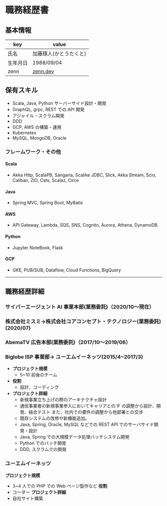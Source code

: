 # 職務経歴書

## 基本情報

| key      | value                                     |
| -------- | ----------------------------------------- |
| 氏名     | 加藤琢人(かとうたくと)                    |
| 生年月日 | 1988/09/04                                |
| zenn     | [zenn.dev](https://zenn.dev/kowaremonoid) |

## 保有スキル

- Scala, Java, Python サーバーサイド設計・開発
- GraphQL, grpc, REST での API 開発
- アジャイル・スクラム開発
- DDD
- GCP, AWS の構築・運用
- Kubernetes
- MySQL, MongoDB, Oracle

### フレームワーク・その他

#### Scala

- Akka Http, ScalaPB, Sangaria, Scalike JDBC, Slick, Akka Stream, Scio, Caliban, ZIO, Cats, Scalaz, Circe

#### Java

- Spring MVC, Spring Boot, MyBatis

#### AWS

- API Gateway, Lambda, SQS, SNS, Cognito, Aurora, Athena, DynamoDB

#### Python

- Jupyter NoteBook, Flask

#### GCP

- GKE, PUB/SUB, Dataflow, Cloud Functions, BigQuery

---

## 職務経歴詳細

### サイバーエージェント AI 事業本部(業務委託)（2020/10〜現在）

### 株式会社ミスミ->株式会社コアコンセプト・テクノロジー(業務委託) (2020/07)

### AbemaTV 広告本部(業務委託)（2017/10〜2019/06）

### Biglobe ISP 事業部-> ユーエムイーネッツ(2015/4~2017/3)

- **プロジェクト規模**
  - 5~10 前後のチーム
- **役割**
  - 設計、コーディング
- **プロジェクト詳細**
  - 新規事業立ち上げの際のアーキテクチャ設計
  - 通信事業者の新規事業参入においてキャリアとの IF の調整から設計、開発、結合テスト
    また、社内での要件の調整から他部署との交渉
  - 既存システムの改修や新機能追加。
  - Java, Spring, Oracle, MySQL などでの REST API でのサーバサイド開発・設計
  - Java, Spring での大規模データ処理バッチシステム開発
  - Python でのバッチ開発
  - DDD, スクラムでの開発

### ユーエムイーネッツ

**プロジェクト規模**

- 3~4 人での PHP での Web ページ製作など
  **役割**
- コーダー
  **プロジェクト詳細**
- 自社サイト構築
